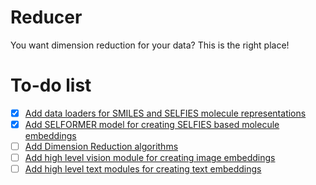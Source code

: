 # Reducer
You want dimension reduction for your data? This is the right place!


# To-do list

- [x] [Add data loaders for SMILES and SELFIES molecule representations]() 
- [x] [Add SELFORMER model for creating SELFIES based molecule embeddings]()
- [ ] [Add Dimension Reduction algorithms]()
- [ ] [Add high level vision module for creating image embeddings]()
- [ ] [Add high level text modules for creating text embeddings]()